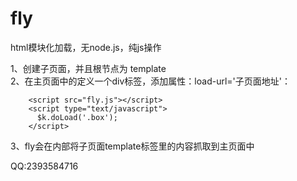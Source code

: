 # fly
html模块化加载，无node.js，纯js操作

1、创建子页面，并且根节点为 template
<br/>
2、在主页面中的定义一个div标签，添加属性：load-url='子页面地址'：
        
        <script src="fly.js"></script>
        <script type="text/javascript">
          $k.doLoad('.box');
        </script>
       
     
3、fly会在内部将子页面template标签里的内容抓取到主页面中 

QQ:2393584716
 
